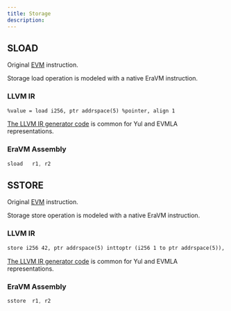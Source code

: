 ```yaml
---
title: Storage
description:
---
```


## SLOAD

Original [EVM](https://www.evm.codes/#54?fork=shanghai) instruction.

Storage load operation is modeled with a native EraVM instruction.

### LLVM IR

```txt
%value = load i256, ptr addrspace(5) %pointer, align 1
```

[The LLVM IR generator code](https://github.com/matter-labs/era-compiler-llvm-context/blob/main/src/eravm/evm/storage.rs#L13)
is common for Yul and EVMLA representations.

### EraVM Assembly

```asm
sload   r1, r2
```

## SSTORE

Original [EVM](https://www.evm.codes/#55?fork=shanghai) instruction.

Storage store operation is modeled with a native EraVM instruction.

### LLVM IR

```txt
store i256 42, ptr addrspace(5) inttoptr (i256 1 to ptr addrspace(5)), align 1
```

[The LLVM IR generator code](https://github.com/matter-labs/era-compiler-llvm-context/blob/main/src/eravm/evm/storage.rs#L34)
is common for Yul and EVMLA representations.

### EraVM Assembly

```asm
sstore  r1, r2
```
